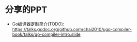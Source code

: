 # 分享的PPT

- Go编译器定制简介(TODO): https://talks.godoc.org/github.com/chai2010/ugo-compiler-book/talks/go-compiler-intro.slide
